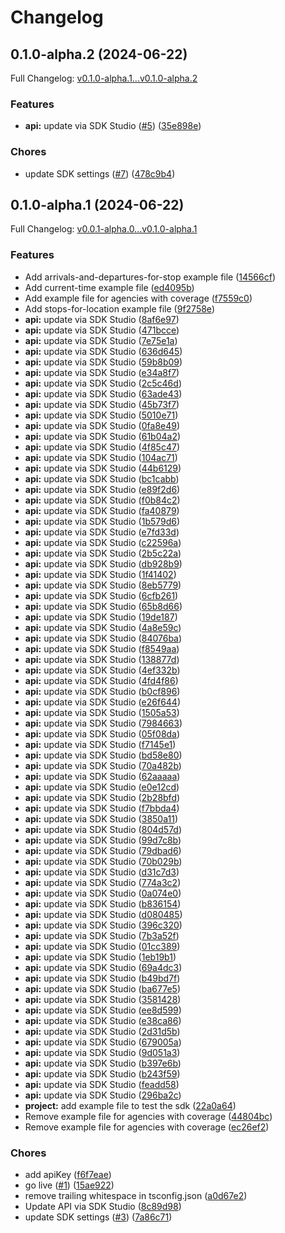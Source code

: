 # Changelog

## 0.1.0-alpha.2 (2024-06-22)

Full Changelog: [v0.1.0-alpha.1...v0.1.0-alpha.2](https://github.com/OneBusAway/onebusaway-js-sdk/compare/v0.1.0-alpha.1...v0.1.0-alpha.2)

### Features

* **api:** update via SDK Studio ([#5](https://github.com/OneBusAway/onebusaway-js-sdk/issues/5)) ([35e898e](https://github.com/OneBusAway/onebusaway-js-sdk/commit/35e898e624904947f711dcfa0de18093ca572321))


### Chores

* update SDK settings ([#7](https://github.com/OneBusAway/onebusaway-js-sdk/issues/7)) ([478c9b4](https://github.com/OneBusAway/onebusaway-js-sdk/commit/478c9b4a122a9d1f7d59c0078a6986d23083e8b2))

## 0.1.0-alpha.1 (2024-06-22)

Full Changelog: [v0.0.1-alpha.0...v0.1.0-alpha.1](https://github.com/OneBusAway/onebusaway-js-sdk/compare/v0.0.1-alpha.0...v0.1.0-alpha.1)

### Features

* Add arrivals-and-departures-for-stop example file ([14566cf](https://github.com/OneBusAway/onebusaway-js-sdk/commit/14566cf09b9af7c8e6c18f520421876d481aea83))
* Add current-time example file ([ed4095b](https://github.com/OneBusAway/onebusaway-js-sdk/commit/ed4095bacd1d9a627952b03152eb952fbd44b03c))
* Add example file for agencies with coverage ([f7559c0](https://github.com/OneBusAway/onebusaway-js-sdk/commit/f7559c0f0cb434db17cb3daaf9350c6381090ac1))
* Add stops-for-location example file ([9f2758e](https://github.com/OneBusAway/onebusaway-js-sdk/commit/9f2758e08e614eabffa548f838e58d3483f8942b))
* **api:** update via SDK Studio ([8af6e97](https://github.com/OneBusAway/onebusaway-js-sdk/commit/8af6e9770e04563f35880282c62b911d74277eb0))
* **api:** update via SDK Studio ([471bcce](https://github.com/OneBusAway/onebusaway-js-sdk/commit/471bccee52838dd1bc1cff3196d41cd4b7765f2f))
* **api:** update via SDK Studio ([7e75e1a](https://github.com/OneBusAway/onebusaway-js-sdk/commit/7e75e1ab5dc91c7cd0f3b9120d30503f3e65118c))
* **api:** update via SDK Studio ([636d645](https://github.com/OneBusAway/onebusaway-js-sdk/commit/636d645e4c345da3f9cb8a2f9e9d4b2387eb649d))
* **api:** update via SDK Studio ([59b8b09](https://github.com/OneBusAway/onebusaway-js-sdk/commit/59b8b0945a99a774e17ea4ede49bf41cd9b09119))
* **api:** update via SDK Studio ([e34a8f7](https://github.com/OneBusAway/onebusaway-js-sdk/commit/e34a8f751832f02791cee252a012133f892bea30))
* **api:** update via SDK Studio ([2c5c46d](https://github.com/OneBusAway/onebusaway-js-sdk/commit/2c5c46de81852f0dcf5d7224b7b0c1c8aa10cca1))
* **api:** update via SDK Studio ([63ade43](https://github.com/OneBusAway/onebusaway-js-sdk/commit/63ade4330e83ad3663e4bc166f22306c5691a7cf))
* **api:** update via SDK Studio ([45b73f7](https://github.com/OneBusAway/onebusaway-js-sdk/commit/45b73f71cffdf1c7c10dd2083480cf28090bb7d6))
* **api:** update via SDK Studio ([5010e71](https://github.com/OneBusAway/onebusaway-js-sdk/commit/5010e7149e8626b55ad21c2030870eb5f19d0b64))
* **api:** update via SDK Studio ([0fa8e49](https://github.com/OneBusAway/onebusaway-js-sdk/commit/0fa8e497ff5a6e1788e993d99269ec27feb85fcd))
* **api:** update via SDK Studio ([61b04a2](https://github.com/OneBusAway/onebusaway-js-sdk/commit/61b04a2f6d095d480c2c9797d3c1ab866cdf6b22))
* **api:** update via SDK Studio ([4f85c47](https://github.com/OneBusAway/onebusaway-js-sdk/commit/4f85c47c644b22465f708aeb13808954c9a5aa01))
* **api:** update via SDK Studio ([104ac71](https://github.com/OneBusAway/onebusaway-js-sdk/commit/104ac71ea33b92c0e9209e166d2fd962b226056e))
* **api:** update via SDK Studio ([44b6129](https://github.com/OneBusAway/onebusaway-js-sdk/commit/44b6129a99ce55a9ad5285474596f4b018e43b54))
* **api:** update via SDK Studio ([bc1cabb](https://github.com/OneBusAway/onebusaway-js-sdk/commit/bc1cabbe86ef8c3885ec2a0e6f71b8fb80af7bf2))
* **api:** update via SDK Studio ([e89f2d6](https://github.com/OneBusAway/onebusaway-js-sdk/commit/e89f2d6a3bd59e2f4a4c4ada211151ac006e8823))
* **api:** update via SDK Studio ([f0b84c2](https://github.com/OneBusAway/onebusaway-js-sdk/commit/f0b84c2d480e58f270917f1333f04a26fdcb6efb))
* **api:** update via SDK Studio ([fa40879](https://github.com/OneBusAway/onebusaway-js-sdk/commit/fa40879aa01e0d0ccbf3d2e8efd5997eeea1232c))
* **api:** update via SDK Studio ([1b579d6](https://github.com/OneBusAway/onebusaway-js-sdk/commit/1b579d6750a5546957bb4d607b5f942dbae5cd7d))
* **api:** update via SDK Studio ([e7fd33d](https://github.com/OneBusAway/onebusaway-js-sdk/commit/e7fd33d666417423f1ede22d5196fe113d0c9276))
* **api:** update via SDK Studio ([c22596a](https://github.com/OneBusAway/onebusaway-js-sdk/commit/c22596ad319746115603d087e8b9d07231fc5ea7))
* **api:** update via SDK Studio ([2b5c22a](https://github.com/OneBusAway/onebusaway-js-sdk/commit/2b5c22a2bebea1ede2e26b4a8c865f4394ca8abf))
* **api:** update via SDK Studio ([db928b9](https://github.com/OneBusAway/onebusaway-js-sdk/commit/db928b9ce464d43de3ce66eb2ef6852674e4e926))
* **api:** update via SDK Studio ([1f41402](https://github.com/OneBusAway/onebusaway-js-sdk/commit/1f4140279132ec9c3036df91beeb305288e40279))
* **api:** update via SDK Studio ([8eb5779](https://github.com/OneBusAway/onebusaway-js-sdk/commit/8eb57792919bf9e674f9eb631fe947a669cf87ed))
* **api:** update via SDK Studio ([6cfb261](https://github.com/OneBusAway/onebusaway-js-sdk/commit/6cfb261540c1cee85ce75c2c0058e14277191618))
* **api:** update via SDK Studio ([65b8d66](https://github.com/OneBusAway/onebusaway-js-sdk/commit/65b8d66c36c2e33f62868a24e4668e3c061291f7))
* **api:** update via SDK Studio ([19de187](https://github.com/OneBusAway/onebusaway-js-sdk/commit/19de187b6e3409a8be56bd67019b85a41686b055))
* **api:** update via SDK Studio ([4a8e59c](https://github.com/OneBusAway/onebusaway-js-sdk/commit/4a8e59ca3d08a74c158d639dcb47e0c2060b13fb))
* **api:** update via SDK Studio ([84076ba](https://github.com/OneBusAway/onebusaway-js-sdk/commit/84076ba04f809e07d1871ae16cadec1112de42a6))
* **api:** update via SDK Studio ([f8549aa](https://github.com/OneBusAway/onebusaway-js-sdk/commit/f8549aabefa8698a6f965665cb0fbf8e59b4e517))
* **api:** update via SDK Studio ([138877d](https://github.com/OneBusAway/onebusaway-js-sdk/commit/138877d5e82ad901f10eae8c894ed75942912d62))
* **api:** update via SDK Studio ([4ef332b](https://github.com/OneBusAway/onebusaway-js-sdk/commit/4ef332b1786476221a18079158e2a67f86d30294))
* **api:** update via SDK Studio ([4fd4f86](https://github.com/OneBusAway/onebusaway-js-sdk/commit/4fd4f86f44cac5a2b73e549ce8983ac1d9d452a8))
* **api:** update via SDK Studio ([b0cf896](https://github.com/OneBusAway/onebusaway-js-sdk/commit/b0cf896b44728597258e6153f616d035c6f8f002))
* **api:** update via SDK Studio ([e26f644](https://github.com/OneBusAway/onebusaway-js-sdk/commit/e26f6445e06b79237dfa3324f33f4f4d77e1858a))
* **api:** update via SDK Studio ([1505a53](https://github.com/OneBusAway/onebusaway-js-sdk/commit/1505a53633c54db02e4631da8903af1bdeaaa37c))
* **api:** update via SDK Studio ([7984663](https://github.com/OneBusAway/onebusaway-js-sdk/commit/7984663e1e32b72ee37b3f6586e3db1dfc0eede7))
* **api:** update via SDK Studio ([05f08da](https://github.com/OneBusAway/onebusaway-js-sdk/commit/05f08daaf5dcea26dd2f32b2358d06fb654a5dd1))
* **api:** update via SDK Studio ([f7145e1](https://github.com/OneBusAway/onebusaway-js-sdk/commit/f7145e1373b3335eec764636d38f13c4a2db56df))
* **api:** update via SDK Studio ([bd58e80](https://github.com/OneBusAway/onebusaway-js-sdk/commit/bd58e80aff9181225b78cd46ba8f6af66c3d8438))
* **api:** update via SDK Studio ([70a482b](https://github.com/OneBusAway/onebusaway-js-sdk/commit/70a482bceb5738073fd1e9542dbc6ac400c8727e))
* **api:** update via SDK Studio ([62aaaaa](https://github.com/OneBusAway/onebusaway-js-sdk/commit/62aaaaa23db651d90430522aada3bbf5306ae541))
* **api:** update via SDK Studio ([e0e12cd](https://github.com/OneBusAway/onebusaway-js-sdk/commit/e0e12cd39e484f7fd122adbbbbd44f0322a73b0b))
* **api:** update via SDK Studio ([2b28bfd](https://github.com/OneBusAway/onebusaway-js-sdk/commit/2b28bfd30fd508b36c5e4d86dfda6867e8380b11))
* **api:** update via SDK Studio ([f7bbda4](https://github.com/OneBusAway/onebusaway-js-sdk/commit/f7bbda49aa85d85674dea618c0bd4210e7ecf26e))
* **api:** update via SDK Studio ([3850a11](https://github.com/OneBusAway/onebusaway-js-sdk/commit/3850a1177a2d43392cbe67615a20a9dbfd72fc86))
* **api:** update via SDK Studio ([804d57d](https://github.com/OneBusAway/onebusaway-js-sdk/commit/804d57dcabcd2e20ee070040cc7a25c4121d5ac0))
* **api:** update via SDK Studio ([99d7c8b](https://github.com/OneBusAway/onebusaway-js-sdk/commit/99d7c8b3c81534cef06f661a296d55119df32623))
* **api:** update via SDK Studio ([79dbad6](https://github.com/OneBusAway/onebusaway-js-sdk/commit/79dbad6d99747b49c060956adcdd5858ea529915))
* **api:** update via SDK Studio ([70b029b](https://github.com/OneBusAway/onebusaway-js-sdk/commit/70b029b00c2ed78cd263d3e6c93424a7bce97fa1))
* **api:** update via SDK Studio ([d31c7d3](https://github.com/OneBusAway/onebusaway-js-sdk/commit/d31c7d3c90f25ccb9829d6b62bf688f731ecb00b))
* **api:** update via SDK Studio ([774a3c2](https://github.com/OneBusAway/onebusaway-js-sdk/commit/774a3c23a41e5b1bdf7582f4cc46ee9a78feb4c3))
* **api:** update via SDK Studio ([0a074e0](https://github.com/OneBusAway/onebusaway-js-sdk/commit/0a074e0ca8454e2835dfad1bde9615ee3aba946d))
* **api:** update via SDK Studio ([b836154](https://github.com/OneBusAway/onebusaway-js-sdk/commit/b83615425423104d0825be2ff4f788e466693783))
* **api:** update via SDK Studio ([d080485](https://github.com/OneBusAway/onebusaway-js-sdk/commit/d080485c7046f058124a1b33eebe8b3c4b730251))
* **api:** update via SDK Studio ([396c320](https://github.com/OneBusAway/onebusaway-js-sdk/commit/396c320eae4d442e51ee95a8f0a5f23b127af293))
* **api:** update via SDK Studio ([7b3a52f](https://github.com/OneBusAway/onebusaway-js-sdk/commit/7b3a52f4a428bc6aed90cf3c82439126ee769adf))
* **api:** update via SDK Studio ([01cc389](https://github.com/OneBusAway/onebusaway-js-sdk/commit/01cc3894f749af8807d20407ed94751a466baf24))
* **api:** update via SDK Studio ([1eb19b1](https://github.com/OneBusAway/onebusaway-js-sdk/commit/1eb19b104aa61e4fff0f14789f5dfdbfa05f42d1))
* **api:** update via SDK Studio ([69a4dc3](https://github.com/OneBusAway/onebusaway-js-sdk/commit/69a4dc30dcd020cb266256793e34df73c9af0fa6))
* **api:** update via SDK Studio ([b49bd7f](https://github.com/OneBusAway/onebusaway-js-sdk/commit/b49bd7f60b5b3212a33a5e5be039a7a253c62607))
* **api:** update via SDK Studio ([ba677e5](https://github.com/OneBusAway/onebusaway-js-sdk/commit/ba677e53f087a3cad87204ff056f28c4b10c4ca7))
* **api:** update via SDK Studio ([3581428](https://github.com/OneBusAway/onebusaway-js-sdk/commit/3581428bf581098f1d68543cbacdf1f7eb2a6257))
* **api:** update via SDK Studio ([ee8d599](https://github.com/OneBusAway/onebusaway-js-sdk/commit/ee8d59947b94b80ae56b91062a078a1678aeb4e0))
* **api:** update via SDK Studio ([e38ca86](https://github.com/OneBusAway/onebusaway-js-sdk/commit/e38ca86cff15c883a97cbdd2b634a66c16ddfdd9))
* **api:** update via SDK Studio ([2d31d5b](https://github.com/OneBusAway/onebusaway-js-sdk/commit/2d31d5b14fc3ea8606caa3f07e51e2c499e5bba2))
* **api:** update via SDK Studio ([679005a](https://github.com/OneBusAway/onebusaway-js-sdk/commit/679005aec84891219fa948c234140ed0ece00009))
* **api:** update via SDK Studio ([9d051a3](https://github.com/OneBusAway/onebusaway-js-sdk/commit/9d051a3993876bf83186494f9c6e9ee658b2ebc1))
* **api:** update via SDK Studio ([b397e6b](https://github.com/OneBusAway/onebusaway-js-sdk/commit/b397e6b8c6820dfa1e46d9ac5e449bb77d8c9928))
* **api:** update via SDK Studio ([b243f59](https://github.com/OneBusAway/onebusaway-js-sdk/commit/b243f5970fad062c2bb1b5e6fcf0764e0f819bc2))
* **api:** update via SDK Studio ([feadd58](https://github.com/OneBusAway/onebusaway-js-sdk/commit/feadd58e8d197479b7dd55418358334cf1d57226))
* **api:** update via SDK Studio ([296ba2c](https://github.com/OneBusAway/onebusaway-js-sdk/commit/296ba2cec718f639d8fd226168ff67726efa231d))
* **project:** add example file to test the sdk ([22a0a64](https://github.com/OneBusAway/onebusaway-js-sdk/commit/22a0a647850ac34924dea36768a7bdf45b95ec53))
* Remove example file for agencies with coverage ([44804bc](https://github.com/OneBusAway/onebusaway-js-sdk/commit/44804bc1733aef32d626ad9dd9081c643940a214))
* Remove example file for agencies with coverage ([ec26ef2](https://github.com/OneBusAway/onebusaway-js-sdk/commit/ec26ef257b0d8e9fad50a64790e6fe73f20026b3))


### Chores

* add apiKey ([f6f7eae](https://github.com/OneBusAway/onebusaway-js-sdk/commit/f6f7eae72a8ee159f1e1d347252112495356a9fc))
* go live ([#1](https://github.com/OneBusAway/onebusaway-js-sdk/issues/1)) ([15ae922](https://github.com/OneBusAway/onebusaway-js-sdk/commit/15ae922aba09917e2926a6aec35d8ba5fcdfe59e))
* remove trailing whitespace in tsconfig.json ([a0d67e2](https://github.com/OneBusAway/onebusaway-js-sdk/commit/a0d67e24811f30697317eec45d93ba8180ea6d7b))
* Update API via SDK Studio ([8c89d98](https://github.com/OneBusAway/onebusaway-js-sdk/commit/8c89d981c2658f462a02ba18419fe221baab0109))
* update SDK settings ([#3](https://github.com/OneBusAway/onebusaway-js-sdk/issues/3)) ([7a86c71](https://github.com/OneBusAway/onebusaway-js-sdk/commit/7a86c71a72654cff8476576191034c1f2758861f))
